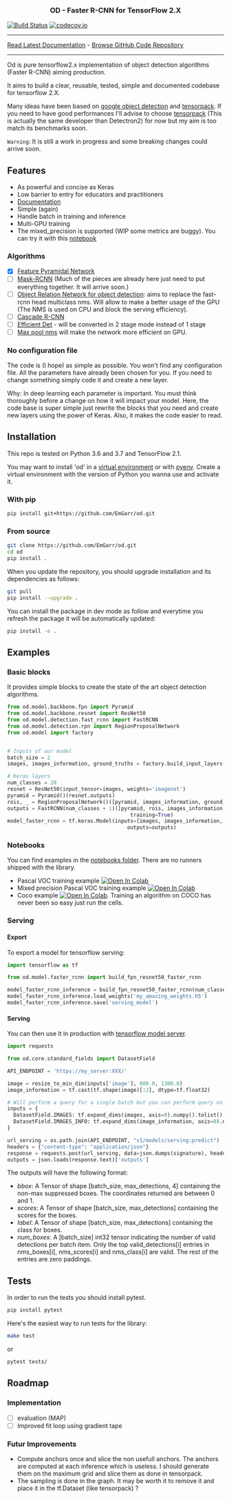 <h3 align="center">
<p>OD - Faster R-CNN for TensorFlow 2.X 
</h3>

[![Build Status](https://img.shields.io/travis/TheAlgorithms/Python.svg?label=Travis%20CI&logo=travis&style=flat-square)](https://travis-ci.com/EmGarr/od)
[![codecov.io](https://codecov.io/gh/EmGarr/od/coverage.svg?branch=master)](https://codecov.io/gh/EmGarr/od/?branch=master)
_________________

[Read Latest Documentation](https://emgarr.github.io/od/) - [Browse GitHub Code Repository](https://github.com/EmGarr/od)
_________________


Od is pure tensorflow2.x implementation of object detection algorithms (Faster R-CNN) aiming production.

It aims to build a clear, reusable, tested, simple and documented codebase for tensorflow 2.X.

Many ideas have been based on [google object detection](https://github.com/tensorflow/models/tree/master/research/object_detection) and [tensorpack](https://github.com/tensorpack/tensorpack/tree/master/examples/FasterRCNN). If you need to have good performances I'll advise to choose [tensorpack](https://github.com/tensorpack/tensorpack/tree/master/examples/FasterRCNN) (This is actually the same developer than Detectron2) for now but my aim is too match its benchmarks soon.

`Warning`: It is still a work in progress and some breaking changes could arrive soon.

## Features

- As powerful and concise as Keras
- Low barrier to entry for educators and practitioners
- [Documentation](https://emgarr.github.io/od/)
- Simple (again)
- Handle batch in training and inference
- Multi-GPU training
- The mixed_precision is supported (WIP some metrics are buggy). You can try it with this [notebook](https://colab.research.google.com/github/EmGarr/od/blob/master/notebooks/mixed_precision_pascal_voc_training_fpn50.ipynb)

### Algorithms

- [x] [Feature Pyramidal Network](https://arxiv.org/abs/1612.03144) 
- [ ] [Mask-RCNN](https://arxiv.org/abs/1703.06870) (Much of the pieces are already here just need to put everything together. It will arrive soon.)
- [ ] [Object Relation Network for object detection](https://arxiv.org/abs/1711.11575): aims to replace the fast-rcnn head multiclass nms. Will allow to make a better usage of the GPU (The NMS is used on CPU and block the serving efficiency).
- [ ] [Cascade R-CNN](https://arxiv.org/abs/1906.09756)
- [ ] [Efficient Det](https://arxiv.org/pdf/1911.09070.pdf) - will be converted in 2 stage mode instead of 1 stage 
- [ ] [Max pool nms](http://openaccess.thecvf.com/content_CVPR_2019/papers/Cai_MaxpoolNMS_Getting_Rid_of_NMS_Bottlenecks_in_Two-Stage_Object_Detectors_CVPR_2019_paper.pdf) will make the network more efficient on GPU.

### No configuration file

The code is (I hope) as simple as possible. You won't find any configuration file. All the parameters have already been chosen for you. If you need to change something simply code it and create a new layer.

Why: In deep learning each parameter is important. You must think thoroughly before a change on how it will impact your model. Here, the code base is super simple just rewrite the blocks that you need and create new layers using the power of Keras. Also, it makes the code easier to read.

## Installation

This repo is tested on Python 3.6 and 3.7 and TensorFlow 2.1.

You may want to install 'od' in a [virtual environment](https://docs.python.org/3/library/venv.html) or with [pyenv](https://github.com/pyenv/pyenv). Create a virtual environment with the version of Python you wanna use and activate it.

### With pip

```bash
pip install git+https://github.com/EmGarr/od.git
```

### From source

```bash
git clone https://github.com/EmGarr/od.git
cd od 
pip install .
```

When you update the repository, you should upgrade installation and its dependencies as follows:

```bash
git pull
pip install --upgrade .
```

You can install the package in dev mode as follow and everytime you refresh the package it will be automatically updated:

```bash
pip install -e .
```

## Examples

### Basic blocks

It provides simple blocks to create the state of the art object detection algorithms.

```python
from od.model.backbone.fpn import Pyramid
from od.model.backbone.resnet import ResNet50
from od.model.detection.fast_rcnn import FastRCNN
from od.model.detection.rpn import RegionProposalNetwork
from od.model import factory


# Inputs of our model
batch_size = 2
images, images_information, ground_truths = factory.build_input_layers(training=True, batch_size=batch_size)

# Keras layers
num_classes = 20
resnet = ResNet50(input_tensor=images, weights='imagenet')
pyramid = Pyramid()(resnet.outputs)
rois, _ = RegionProposalNetwork()([pyramid, images_information, ground_truths], training=True)
outputs = FastRCNN(num_classes + 1)([pyramid, rois, images_information, ground_truths],
                                        training=True)
model_faster_rcnn = tf.keras.Model(inputs=[images, images_information, ground_truths],
                                       outputs=outputs)
```

### Notebooks

You can find examples in the [notebooks folder](./notebooks). There are no runners shipped with the library.

- Pascal VOC training example [![Open In Colab](https://colab.research.google.com/assets/colab-badge.svg)](https://colab.research.google.com/github/EmGarr/od/blob/master/notebooks/pascal_voc_training_fpn50.ipynb)
- Mixed precision Pascal VOC training example [![Open In Colab](https://colab.research.google.com/assets/colab-badge.svg)](https://colab.research.google.com/github/EmGarr/od/blob/master/notebooks/mixed_precision_pascal_voc_training_fpn50.ipynb)
- Coco example [![Open In Colab](https://colab.research.google.com/assets/colab-badge.svg)](https://colab.research.google.com/github/EmGarr/od/blob/master/notebooks/coco_training.ipynb). Training an algorithm on COCO has never been so easy just run the cells.

### Serving

#### Export

To export a model for tensorflow serving:

```python
import tensorflow as tf

from od.model.faster_rcnn import build_fpn_resnet50_faster_rcnn

model_faster_rcnn_inference = build_fpn_resnet50_faster_rcnn(num_classes, None, training=False)
model_faster_rcnn_inference.load_weights('my_amazing_weights.h5')
model_faster_rcnn_inference.save('serving_model')
```

#### Serving
You can then use it in production with [tensorflow model server](https://www.tensorflow.org/tfx/serving/docker).

```python
import requests

from od.core.standard_fields import DatasetField

API_ENDPOINT = 'https://my_server:XXX/'

image = resize_to_min_dim(inputs['image'], 800.0, 1300.0)
image_information = tf.cast(tf.shape(image)[:2], dtype=tf.float32)

# Will perform a query for a single batch but you can perform query on batch
inputs = {
  DatasetField.IMAGES: tf.expand_dims(images, axis=0).numpy().tolist(),
  DatasetField.IMAGES_INFO: tf.expand_dims(image_information, axis=0).numpy().tolist(),
}

url_serving = os.path.join(API_ENDPOINT, "v1/models/serving:predict")
headers = {"content-type": "application/json"}
response = requests.post(url_serving, data=json.dumps(signature), headers=headers)
outputs = json.loads(response.text)['outputs']
```

The outputs will have the following format:

- *bbox*: A Tensor of shape [batch_size, max_detections, 4]
containing the non-max suppressed boxes. The coordinates returned are
between 0 and 1.
- *scores*: A Tensor of shape [batch_size, max_detections] containing
the scores for the boxes.
- *label*: A Tensor of shape [batch_size, max_detections] 
containing the class for boxes.
- *num_boxes*: A [batch_size] int32 tensor indicating the number of
valid detections per batch item. Only the top valid_detections[i] entries
in nms_boxes[i], nms_scores[i] and nms_class[i] are valid. The rest of the
entries are zero paddings.


## Tests

In order to run the tests you should install pytest.

```bash
pip install pytest
```

Here's the easiest way to run tests for the library:

```bash
make test
```

or

```bash
pytest tests/
```

## Roadmap

### Implementation

- [ ] evaluation (MAP)
- [ ] Improved fit loop using gradient tape

### Futur Improvements

- Compute anchors once and slice the non usefull anchors. The anchors are computed at each inference which is useless. I should generate them on the maximum grid and slice them as done in tensorpack.
- The sampling is done in the graph. It may be worth it to remove it and place it in the tf.Dataset (like tensorpack) ?

